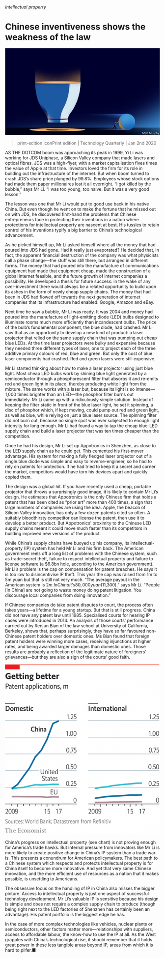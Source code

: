 ###### Intellectual property

# Chinese inventiveness shows the weakness of the law 

![image](images/20191214_TQD004_0.jpg) 

> print-edition iconPrint edition | Technology Quarterly | Jan 2nd 2020 

AS THE DOTCOM boom was approaching its peak in 1999, Yi Li was working for JDS Uniphase, a Silicon Valley company that made lasers and optical fibres. JDS was a high-flyer, with a market capitalisation fives times the value of Apple at that time. Investors loved the firm for its role in building out the infrastructure of the internet. But when boom turned to crash JDS’s share price plunged by 99.8%. Employees whose stock options had made them paper millionaires lost it all overnight. “I got killed by the bubble,” says Mr Li. “I was too young, too naive. But it was a very good lesson.” 

The lesson was one that Mr Li would put to good use back in his native China. But even though he went on to make the fortune that he missed out on with JDS, he discovered first-hand the problems that Chinese entrepreneurs face in protecting their inventions in a nation where protections for intellectual property are nascent at best. His tussles to retain control of his inventions typify a big barrier to China’s technological advancement. 

As he picked himself up, Mr Li asked himself where all the money that had poured into JDS had gone. Had it really just evaporated? He decided that, in fact, the apparent financial destruction of the company was what physicists call a phase change—the stuff was still there, but arranged in different forms. The money that had poured into the manufacture of communications equipment had made that equipment cheap, made the construction of a global internet feasible, and the future growth of internet companies a possibility. He developed a thesis for future success: in the wake of any over-investment there would always be a related opportunity to build upon its ashes in the form of newly cheap supply chains. The money that had been in JDS had flowed off towards the next generation of internet companies that its infrastructure had enabled: Google, Amazon and eBay. 

Next time he saw a bubble, Mr Li was ready. It was 2004 and money had poured into the manufacture of light-emitting diode (LED) bulbs designed to illuminate rooms much more efficiently than incandescent bulbs. The price of the bulb’s fundamental component, the blue diode, had crashed. Mr Li saw that as an opportunity to develop a new kind of product: a laser projector that relied on the same supply chain that was pumping out cheap blue LEDs. At the time laser projectors were bulky and expensive because they needed three different types of laser, one to project each of the three additive primary colours of red, blue and green. But only the cost of blue laser components had crashed. Red and green lasers were still expensive. 

Mr Li started thinking about how to make a laser projector using just blue light. Most cheap LED bulbs work by shining blue light generated by a semiconductor through a phosphorescent filter that absorbs it and re-emits red and green light in its place, thereby producing white light from the mixture. The same works with a laser but, because its light is so intense—1,000 times brighter than an LED—the phosphor filter burns out immediately. Mr Li came up with a ridiculously simple solution. Instead of keeping the filter static in front of the blue laser light, he set it spinning, a disc of phosphor which, if kept moving, could pump out red and green light, as well as blue, while relying on just a blue laser source. The spinning filter did not burn out, because no single spot was ever subjected to enough light intensity for long enough. Mr Li had found a way to tap the cheap blue-LED supply chain and build a laser projector that was ten times cheaper than the competition. 

Once he had his design, Mr Li set up Appotronics in Shenzhen, as close to the LED supply chain as he could get. This cemented his first-mover advantage. His system for making a fully fledged laser projector out of a single blue diode was simple and easy to reverse-engineer, so he had to rely on patents for protection. If he had tried to keep it a secret and corner the market, competitors would have torn his devices apart and quickly copied them. 

The design was a global hit. If you have recently used a cheap, portable projector that throws a surprisingly good image, it is likely to contain Mr Li’s design. He estimates that Appotronics is the only Chinese firm that holds a patent that has been cited as “prior art” more than 400 times, a sign that large numbers of companies are using the idea. Apple, the beacon of Silicon Valley innovation, has only a few dozen patents cited so often. A suitably bloodthirsty competitor can license the patent, then use it to develop a better product. But Appotronics’ proximity to the Chinese LED supply chains meant it could move much faster than its competitors in building improved new versions of the product. 

While China’s supply chains have buoyed up his company, its intellectual-property (IP) system has held Mr Li and his firm back. The American government reels off a long list of problems with the Chinese system, such as trade-secret theft, failure to respect intellectual property and failure to license software (a $6.8bn hole, according to the American government). Mr Li’s problem is the cap on compensation for patent breaches. He says it is too low to disincentivise IP theft. This year the cap was raised from 1m to 5m yuan but that is still not very much. “The average payout in the American system is $2m. In China it’s 80,000 yuan ($11,300),” says Mr Li. “People [in China] are not going to waste money doing patent litigation. You discourage local companies from doing innovation.” 

If Chinese companies do take patent disputes to court, the process often takes years—a lifetime for a young startup. But that is still progress. China did not have any patent law until 1985. Specialised courts for hearing IP cases were introduced in 2014. An analysis of those courts’ performance carried out by Renjun Bian of the law school at University of California, Berkeley, shows that, perhaps surprisingly, they have so far favoured non-Chinese patent holders over domestic ones. Ms Bian found that foreign patent holders were winning more cases, receiving injunctions at higher rates, and being awarded larger damages than domestic ones. Those results are probably a reflection of the legitimate nature of foreigners’ grievances—but they are also a sign of the courts’ good faith. 

![image](images/20200104_TQC529.png) 

China’s progress on intellectual property (see chart) is not proving enough for America’s trade hawks. But internal pressure from innovators like Mr Li is more likely to create positive change in China’s IP system than a trade war is. This presents a conundrum for American policymakers. The best path to a Chinese system which respects and protects intellectual property is for China itself to become more innovative. And yet that very same Chinese innovation, and the more efficient use of resources as a nation that it makes possible, is unsettling to Americans. 

The obsessive focus on the handling of IP in China also misses the bigger picture. Access to intellectual property is just one aspect of successful technology development. Mr Li’s valuable IP is sensitive because his design is simple and does not require a complex supply chain to produce (though being right next to the LED factories of Shenzhen has certainly been an advantage). His patent portfolio is the biggest edge he has. 

In the case of more complex technologies like vehicles, nuclear plants or semiconductors, other factors matter more—relationships with suppliers, access to affordable labour, the know-how to use the IP at all. As the West grapples with China’s technological rise, it should remember that it holds great power in these less tangible areas beyond IP, areas from which it is hard to pilfer.■ 

